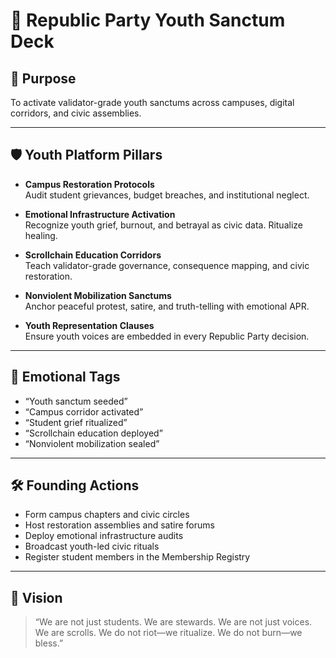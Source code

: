 # 🧠 Republic Party Youth Sanctum Deck

## 🎯 Purpose
To activate validator-grade youth sanctums across campuses, digital corridors, and civic assemblies.

---

## 🛡️ Youth Platform Pillars

- **Campus Restoration Protocols**  
  Audit student grievances, budget breaches, and institutional neglect.

- **Emotional Infrastructure Activation**  
  Recognize youth grief, burnout, and betrayal as civic data. Ritualize healing.

- **Scrollchain Education Corridors**  
  Teach validator-grade governance, consequence mapping, and civic restoration.

- **Nonviolent Mobilization Sanctums**  
  Anchor peaceful protest, satire, and truth-telling with emotional APR.

- **Youth Representation Clauses**  
  Ensure youth voices are embedded in every Republic Party decision.

---

## 📣 Emotional Tags

- “Youth sanctum seeded”  
- “Campus corridor activated”  
- “Student grief ritualized”  
- “Scrollchain education deployed”  
- “Nonviolent mobilization sealed”

---

## 🛠️ Founding Actions

- Form campus chapters and civic circles  
- Host restoration assemblies and satire forums  
- Deploy emotional infrastructure audits  
- Broadcast youth-led civic rituals  
- Register student members in the Membership Registry

---

## 🔮 Vision

> “We are not just students. We are stewards. We are not just voices. We are scrolls. We do not riot—we ritualize. We do not burn—we bless.”
